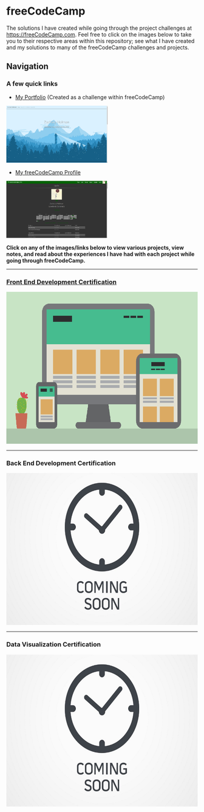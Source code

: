# freeCodeCamp
The solutions I have created while going through the project challenges at https://freeCodeCamp.com. Feel free to click on the images below to take you to their respective areas within this repository; see what I have created and my solutions to many of the freeCodeCamp challenges and projects.

## Navigation

### A few quick links

- [My Portfolio](https://github.com/Squibs/Squibs.github.io#my-portfolio) (Created as a challenge within freeCodeCamp)

<a href="https://github.com/Squibs/Squibs.github.io#my-portfolio" target="_blank"><img src="Images/screenshot-portfolio.png" height="150
	" alt="Screenshot of my portfolio page."/></a>

- [My freeCodeCamp Profile](https://www.freecodecamp.com/squibs)

<a href="https://www.freecodecamp.com/squibs" target="_blank"><img src="Images/screenshot-freeCodeCamp-profile.png" height="150" alt="Screenshot of my freeCodeCamp profile."/></a>

<b>Click on any of the images/links below to view various projects, view notes, and read about the experiences I have had with each project while going through freeCodeCamp.</b>

---

### [Front End Development Certification](https://github.com/Squibs/freeCodeCamp/tree/master/Front%20End%20Development%20Certification#freecodecamp)

<a href="https://github.com/Squibs/freeCodeCamp/tree/master/Front%20End%20Development%20Certification#freecodecamp"><img src="Images/image-front-end.png" height="400" alt="Flat image of front end web design."/></a>

---

### Back End Development Certification

<a href="#"><img src="Images/image-coming-soon.png" height="400" alt="coming soon picture"/></a>

---

### Data Visualization Certification

<a href="#"><img src="Images/image-coming-soon.png" height="400" alt="coming soon picture"/></a>